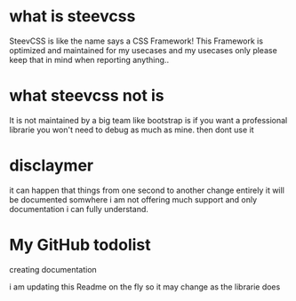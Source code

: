 # what is steevcss
SteevCSS is like the name says a CSS Framework!
This Framework is optimized and maintained for my usecases and my usecases only please keep that in mind when reporting anything..

# what steevcss not is
It is not maintained by a big team like bootstrap is if you want a professional librarie you won't need to debug as much as mine. then dont use it

# disclaymer
it can happen that things from one second to another change entirely it will be documented somwhere
i am not offering much support and only documentation i can fully understand.

# My GitHub todolist
creating documentation

i am updating this Readme on the fly so it may change as the librarie does
